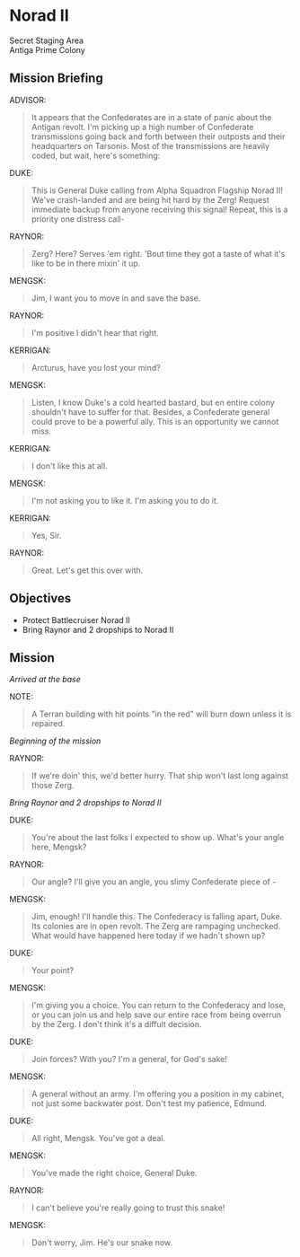 # Norad II

Secret Staging Area  
Antiga Prime Colony

## Mission Briefing

ADVISOR:

> It appears that the Confederates are in a state of panic about the Antigan revolt. I'm picking up a high number of Confederate transmissions going back and forth between their outposts and their headquarters on Tarsonis. Most of the transmissions are heavily coded, but wait, here's something:

DUKE:

> This is General Duke calling from Alpha Squadron Flagship Norad II! We've crash-landed and are being hit hard by the Zerg! Request immediate backup from anyone receiving this signal! Repeat, this is a priority one distress call-

RAYNOR:

> Zerg? Here? Serves 'em right. 'Bout time they got a taste of what it's like to be in there mixin' it up.

MENGSK:

> Jim, I want you to move in and save the base.

RAYNOR:

> I'm positive I didn't hear that right.

KERRIGAN:

> Arcturus, have you lost your mind?

MENGSK:

> Listen, I know Duke's a cold hearted bastard, but en entire colony shouldn't have to suffer for that. Besides, a Confederate general could prove to be a powerful ally. This is an opportunity we cannot miss.

KERRIGAN:

> I don't like this at all.

MENGSK:

> I'm not asking you to like it. I'm asking you to do it.

KERRIGAN:

> Yes, Sir.

RAYNOR:

> Great. Let's get this over with.

## Objectives

- Protect Battlecruiser Norad II
- Bring Raynor and 2 dropships to Norad II

## Mission

_Arrived at the base_

NOTE:

> A Terran building with hit points "in the red" will burn down unless it is repaired.

_Beginning of the mission_

RAYNOR:

> If we're doin' this, we'd better hurry. That ship won't last long against those Zerg.

_Bring Raynor and 2 dropships to Norad II_

DUKE:

> You're about the last folks I expected to show up. What's your angle here, Mengsk?

RAYNOR:

> Our angle? I'll give you an angle, you slimy Confederate piece of -

MENGSK:

> Jim, enough! I'll handle this. The Confederacy is falling apart, Duke. Its colonies are in open revolt. The Zerg are rampaging unchecked. What would have happened here today if we hadn't shown up?

DUKE:

> Your point?

MENGSK:

> I'm giving you a choice. You can return to the Confederacy and lose, or you can join us and help save our entire race from being overrun by the Zerg. I don't think it's a diffult decision.

DUKE:

> Join forces? With you? I'm a general, for God's sake!

MENGSK:

> A general without an army. I'm offering you a position in my cabinet, not just some backwater post. Don't test my patience, Edmund.

DUKE:

> All right, Mengsk. You've got a deal.

MENGSK:

> You've made the right choice, General Duke.

RAYNOR:

> I can't believe you're really going to trust this snake!

MENGSK:

> Don't worry, Jim. He's our snake now.